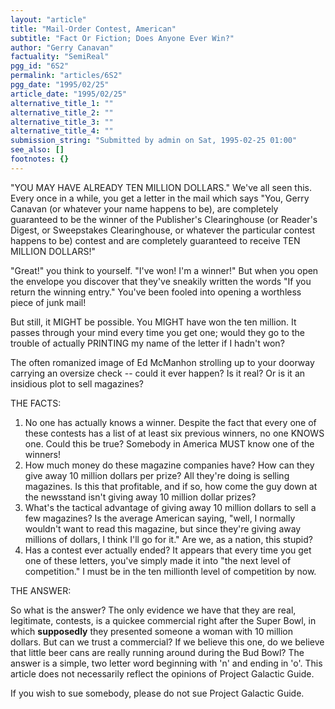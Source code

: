 ```yaml
---
layout: "article"
title: "Mail-Order Contest, American"
subtitle: "Fact Or Fiction; Does Anyone Ever Win?"
author: "Gerry Canavan"
factuality: "SemiReal"
pgg_id: "6S2"
permalink: "articles/6S2"
pgg_date: "1995/02/25"
article_date: "1995/02/25"
alternative_title_1: ""
alternative_title_2: ""
alternative_title_3: ""
alternative_title_4: ""
submission_string: "Submitted by admin on Sat, 1995-02-25 01:00"
see_also: []
footnotes: {}
---
```

<div>
<p>"YOU MAY HAVE ALREADY TEN MILLION DOLLARS." We've all seen this. Every once in a while, you get a letter in the mail which says "You, Gerry Canavan (or whatever your name happens to be), are completely guaranteed to be the winner of the Publisher's Clearinghouse (or Reader's Digest, or Sweepstakes Clearinghouse, or whatever the particular contest happens to be) contest and are completely guaranteed to receive TEN MILLION DOLLARS!"</p>
<p>"Great!" you think to yourself. "I've won! I'm a winner!" But when you open the envelope you discover that they've sneakily written the words "If you return the winning entry." You've been fooled into opening a worthless piece of junk mail!</p>
<p>But still, it MIGHT be possible. You MIGHT have won the ten million. It passes through your mind every time you get one; would they go to the trouble of actually PRINTING my name of the letter if I hadn't won?</p>
<p>The often romanized image of Ed McManhon strolling up to your doorway carrying an oversize check -- could it ever happen? Is it real? Or is it an insidious plot to sell magazines?</p>
<p>THE FACTS:</p>
<ol>
<li value="1">No one has actually knows a winner. Despite the fact that every one of these contests has a list of at least six previous winners, no one KNOWS one. Could this be true? Somebody in America MUST know one of the winners!</li>
<li value="2">How much money do these magazine companies have? How can they give away 10 million dollars per prize? All they're doing is selling magazines. Is this that profitable, and if so, how come the guy down at the newsstand isn't giving away 10 million dollar prizes?</li>
<li value="3">What's the tactical advantage of giving away 10 million dollars to sell a few magazines? Is the average American saying, "well, I normally wouldn't want to read this magazine, but since they're giving away millions of dollars, I think I'll go for it." Are we, as a nation, this stupid?</li>
<li value="4">Has a contest ever actually ended? It appears that every time you get one of these letters, you've simply made it into "the next level of competition." I must be in the ten millionth level of competition by now.</li>
</ol>
<p>THE ANSWER:</p>
<p>So what is the answer? The only evidence we have that they are real, legitimate, contests, is a quickee commercial right after the Super Bowl, in which <strong>supposedly</strong> they presented someone a woman with 10 million dollars. But can we trust a commercial? If we believe this one, do we believe that little beer cans are really running around during the Bud Bowl? The answer is a simple, two letter word beginning with 'n' and ending in 'o'. This article does not necessarily reflect the opinions of Project Galactic Guide.</p>
<p>If you wish to sue somebody, please do not sue Project Galactic Guide. <!--Amazon_CLS_IM_END--></p>
</div>

